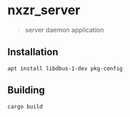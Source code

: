 # nxzr_server

> server daemon application

## Installation

```shell
apt install libdbus-1-dev pkg-config
```

## Building

```shell
cargo build
```
